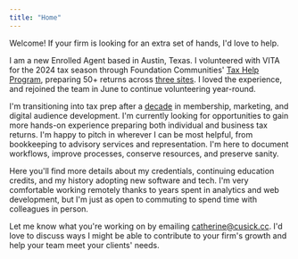 ```yaml
---
title: "Home"
---
```

Welcome! If your firm is looking for an extra set of hands, I'd love to help.

I am a new Enrolled Agent based in Austin, Texas. I volunteered with VITA for the 2024 tax season through Foundation Communities' [Tax Help Program](https://foundcom.org/austin-tax-help/), preparing 50+ returns across [three sites](https://drive.google.com/file/d/1_IlDpj2dfzV-9Q0b7GOx8pIi651-GPIc/view?usp=sharing). I loved the experience, and rejoined the team in June to continue volunteering year-round. 

I'm transitioning into tax prep after a [decade](https://drive.google.com/file/d/1QZANOfwnVL-fCifWkQvtF_JOtz8wCedr/view?usp=sharing) in membership, marketing, and digital audience development. I'm currently looking for opportunities to gain more hands-on experience preparing both individual and business tax returns. I'm happy to pitch in wherever I can be most helpful, from bookkeeping to advisory services and representation. I'm here to document workflows, improve processes, conserve resources, and preserve sanity.

Here you'll find more details about my credentials, continuing education credits, and my history adopting new software and tech. I'm very comfortable working remotely thanks to years spent in analytics and web development, but I'm just as open to commuting to spend time with colleagues in person.

Let me know what you're working on by emailing catherine@cusick.cc. I'd love to discuss ways I might be able to contribute to your firm's growth and help your team meet your clients' needs.